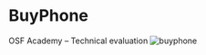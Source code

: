 # BuyPhone
OSF Academy – Technical evaluation 
![buyphone](https://user-images.githubusercontent.com/83495182/203168697-2a3b0e25-1d43-403a-8063-7fb6d28c5187.gif)
